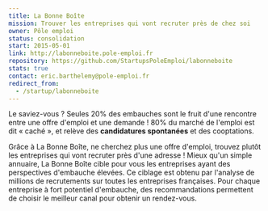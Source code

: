 ```yaml
---
title: La Bonne Boîte
mission: Trouver les entreprises qui vont recruter près de chez soi
owner: Pôle emploi
status: consolidation
start: 2015-05-01
link: http://labonneboite.pole-emploi.fr
repository: https://github.com/StartupsPoleEmploi/labonneboite
stats: true
contact: eric.barthelemy@pole-emploi.fr
redirect_from:
  - /startup/labonneboite
---
```


Le saviez-vous ? Seules 20% des embauches sont le fruit d'une rencontre entre une offre d'emploi et une demande ! 80% du marché de l'emploi est dit « caché », et relève des **candidatures spontanées** et des cooptations.

Grâce à La Bonne Boîte, ne cherchez plus une offre d'emploi, trouvez plutôt les entreprises qui vont recruter près d'une adresse ! Mieux qu'un simple annuaire, La Bonne Boîte cible pour vous les entreprises ayant des perspectives d'embauche élevées. Ce ciblage est obtenu par l'analyse de millions de recrutements sur toutes les entreprises françaises. Pour chaque entreprise à fort potentiel d'embauche, des recommandations permettent de choisir le meilleur canal pour obtenir un rendez-vous.
